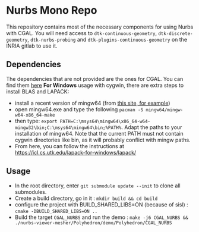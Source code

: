 # Nurbs Mono Repo
This repository contains most of the necessary components for using Nurbs with CGAL. You will need access to 
`dtk-continuous-geometry`, `dtk-discrete-geometry`, `dtk-nurbs-probing` and `dtk-plugins-continuous-geometry` on the INRIA gitlab to use it.
## Dependencies
The dependencies that are not provided are the ones for CGAL. You can find them [here](https://doc.cgal.org/latest/Manual/thirdparty.html)
**For Windows** usage with cygwin, there are extra steps to install BLAS and LAPACK:
 - install a recent version of mingw64 (from [this site, for example](http://mingw-w64.org/doku.php/download))
 - open mingw64.exe and type the following `pacman -S mingw64/mingw-w64-x86_64-make`
 - then type: `export PATH=C:\msys64\mingw64\x86_64-w64-mingw32\bin;C:\msys64\mingw64\bin;%PATH%`. Adapt the paths to your installation of mingw64. Note that the current PATH must not contain cygwin directories like bin, as it will probably conflict with mingw paths.
 - From here, you can follow the instructions at https://icl.cs.utk.edu/lapack-for-windows/lapack/
 
## Usage
 - In the root directory, enter `git submodule update --init` to clone all submodules.
 - Create a build directory, go in it : `mkdir build && cd build`
 - configure the project with BUILD_SHARED_LIBS=ON (because of sisl) : `cmake -DBUILD_SHARED_LIBS=ON ..`
 - Build the target `CGAL_NURBS` and run the demo : `make -j6 CGAL_NURBS && ./nurbs-viewer-mesher/Polyhedron/demo/Polyhedron/CGAL_NURBS`
